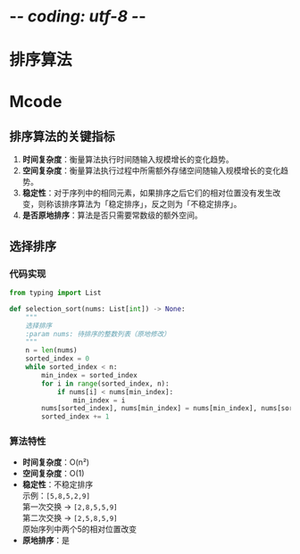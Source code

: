 # -*- coding: utf-8 -*-
# 排序算法
# Mcode

## 排序算法的关键指标
1. **时间复杂度**：衡量算法执行时间随输入规模增长的变化趋势。
2. **空间复杂度**：衡量算法执行过程中所需额外存储空间随输入规模增长的变化趋势。
3. **稳定性**：对于序列中的相同元素，如果排序之后它们的相对位置没有发生改变，则称该排序算法为「稳定排序」，反之则为「不稳定排序」。
4. **是否原地排序**：算法是否只需要常数级的额外空间。

## 选择排序

### 代码实现
```python
from typing import List

def selection_sort(nums: List[int]) -> None:
    """
    选择排序
    :param nums: 待排序的整数列表（原地修改）
    """
    n = len(nums)
    sorted_index = 0
    while sorted_index < n:
        min_index = sorted_index
        for i in range(sorted_index, n):
            if nums[i] < nums[min_index]:
                min_index = i
        nums[sorted_index], nums[min_index] = nums[min_index], nums[sorted_index]
        sorted_index += 1
```

### 算法特性
- **时间复杂度**：O(n²)
- **空间复杂度**：O(1)
- **稳定性**：不稳定排序  
  示例：`[5,8,5,2,9]`  
  第一次交换 → `[2,8,5,5,9]`  
  第二次交换 → `[2,5,8,5,9]`  
  原始序列中两个5的相对位置改变
- **原地排序**：是

